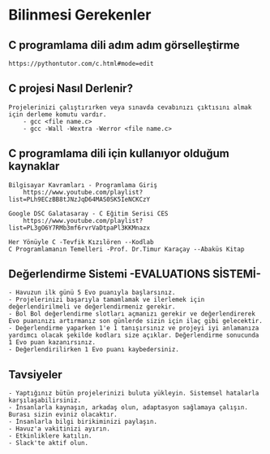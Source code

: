 # Bilinmesi Gerekenler

## C programlama dili adım adım görselleştirme
    https://pythontutor.com/c.html#mode=edit

## C projesi Nasıl Derlenir?
    Projelerinizi çalıştırırken veya sınavda cevabınızı çıktısını almak için derleme komutu vardır.
        - gcc <file name.c>
        - gcc -Wall -Wextra -Werror <file name.c>

## C programlama dili için kullanıyor olduğum kaynaklar

    Bilgisayar Kavramları - Programlama Giriş
        https://www.youtube.com/playlist?list=PLh9ECzBB8tJNzJqD64MAS0SK5IeNCKCzY
    
    Google DSC Galatasaray - C Eğitim Serisi CES
        https://www.youtube.com/playlist?list=PL3gO6Y7RMb3mf6rvrVaDtpaPl3KKMnazx

    Her Yönüyle C -Tevfik Kızılören --Kodlab
    C Programlamanın Temelleri -Prof. Dr.Timur Karaçay --Abaküs Kitap

## Değerlendirme Sistemi -EVALUATIONS SİSTEMİ-
    - Havuzun ilk günü 5 Evo puanıyla başlarsınız.
    - Projelerinizi başarıyla tamamlamak ve ilerlemek için değerlendirilmeli ve değerlendirmeniz gerekir.
    - Bol Bol değerlendirme slotları açmanızı gerekir ve değerlendirerek Evo puanınızı artırmanız son günlerde sizin için ilaç gibi gelecektir.
    - Değerlendirme yaparken 1'e 1 tanışırsınız ve projeyi iyi anlamanıza yardımcı olacak şekilde kodları size açıklar. Değerlendirme sonucunda 1 Evo puan kazanırsınız.
    - Değerlendirilirken 1 Evo puanı kaybedersiniz.

## Tavsiyeler

    - Yaptığınız bütün projelerinizi buluta yükleyin. Sistemsel hatalarla karşılaşabilirsiniz.
    - İnsanlarla kaynaşın, arkadaş olun, adaptasyon sağlamaya çalışın. Burası sizin eviniz olacaktır.
    - İnsanlarla bilgi birikiminizi paylaşın.
    - Havuz'a vakitinizi ayırın.
    - Etkinliklere katılın.
    - Slack'te aktif olun.

